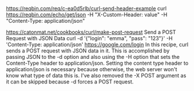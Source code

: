 https://reqbin.com/req/c-ea0d5rlb/curl-send-header-example
curl https://reqbin.com/echo/get/json
   -H "X-Custom-Header: value"
   -H "Content-Type: application/json"

https://catonmat.net/cookbooks/curl/make-post-request
Send a POST Request with JSON Data
curl -d '{"login": "emma", "pass": "123"}' -H 'Content-Type: application/json' https://google.com/login
In this recipe, curl sends a POST request with JSON data in it. This is accomplished by passing JSON to the -d option and also using the -H option that sets the Content-Type header to application/json. Setting the content type header to application/json is necessary because otherwise, the web server won't know what type of data this is. I've also removed the -X POST argument as it can be skipped because -d forces a POST request.